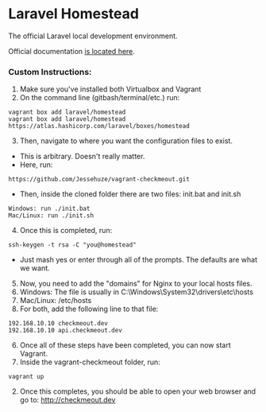 # Laravel Homestead

The official Laravel local development environment.

Official documentation [is located here](http://laravel.com/docs/homestead).

### Custom Instructions:

1. Make sure you've installed both Virtualbox and Vagrant
2. On the command line (gitbash/terminal/etc.) run:
```
vagrant box add laravel/homestead
vagrant box add laravel/homestead https://atlas.hashicorp.com/laravel/boxes/homestead
```
3. Then, navigate to where you want the configuration files to exist.
  * This is arbitrary. Doesn't really matter.
  * Here, run:
  ```
  https://github.com/Jessehuze/vagrant-checkmeout.git
  ```
  * Then, inside the cloned folder there are two files: init.bat and init.sh
  ```
  Windows: run ./init.bat
  Mac/Linux: run ./init.sh
  ```
4. Once this is completed, run:
```
ssh-keygen -t rsa -C "you@homestead"
```
  * Just mash yes or enter through all of the prompts. The defaults are what we want.
5. Now, you need to add the "domains" for Nginx to your local hosts files.
  1. Windows: The file is usually in C:\Windows\System32\drivers\etc\hosts
  2. Mac/Linux: /etc/hosts
  3. For both, add the following line to that file:
  
  ```
  192.168.10.10 checkmeout.dev
  192.168.10.10 api.checkmeout.dev
  ```
6. Once all of these steps have been completed, you can now start Vagrant.
  1. Inside the vagrant-checkmeout folder, run:
  ```
  vagrant up
  ```
  2. Once this completes, you should be able to open your web browser and go to: http://checkmeout.dev
